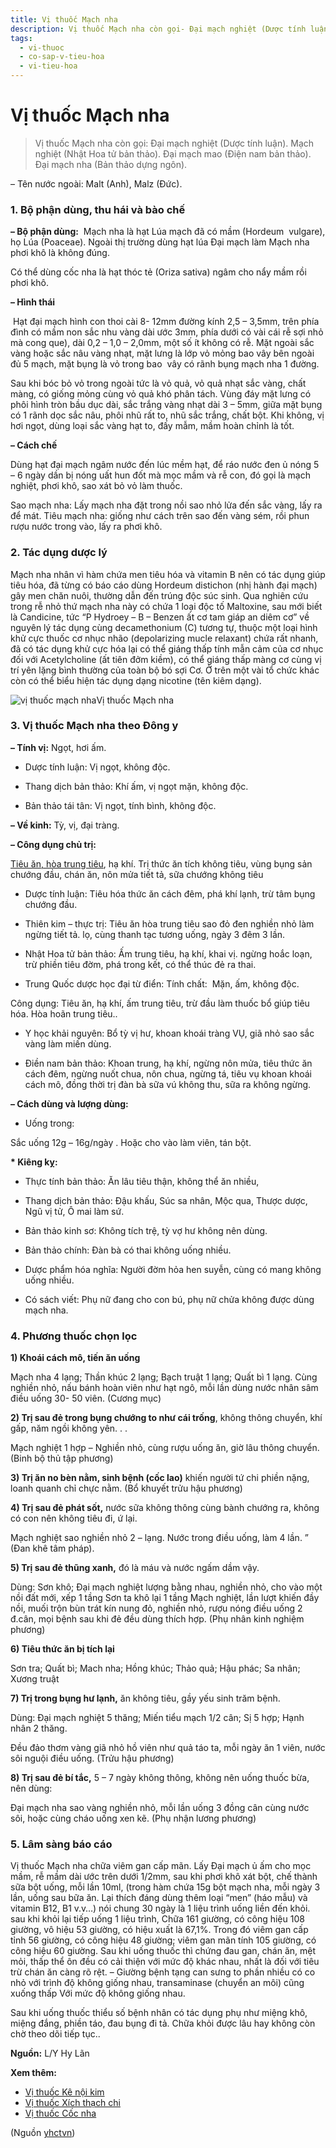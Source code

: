 ```yaml
---
title: Vị thuốc Mạch nha
description: Vị thuốc Mạch nha còn gọi- Đại mạch nghiệt (Dược tính luận). Mạch nghiệt (Nhật Hoa tử bản thảo). Đại mạch mao (Điện nam bản thảo). Đại mạch nha (Bản thảo dựng ngôn).
tags:
  - vi-thuoc
  - co-sap-v-tieu-hoa
  - vi-tieu-hoa
---
```


# Vị thuốc Mạch nha 

> Vị thuốc Mạch nha còn gọi: Đại mạch nghiệt (Dược tính luận). Mạch nghiệt (Nhật Hoa tử bản thảo). Đại mạch mao (Điện nam bản thảo). Đại mạch nha (Bản thảo dựng ngôn).

– Tên nước ngoài: Malt (Anh), Malz (Đức). 

### 1. Bộ phận dùng, thu hái và bào chế

**– Bộ phận dùng:**  Mạch nha là hạt Lúa mạch đã có mầm (Hordeum  vulgare), họ Lúa (Poaceae). Ngoài thị trường dùng hạt lúa Đại mạch làm Mạch nha phơi khô là không đúng.

Có thể dùng cốc nha là hạt thóc tẻ (Oriza sativa) ngâm cho nẩy mầm rồi phơi khô.

**– Hình thái**

 Hạt đại mạch hình con thoi cài 8- 12mm đường kính 2,5 – 3,5mm, trên phía đình có mầm non sắc nhu vàng dài ước 3mm, phía dưới có vài cái rễ sợi nhỏ mà cong que), dài 0,2 – 1,0 – 2,0mm, một số ít không có rễ. Mặt ngoài sắc vàng hoặc sắc nâu vàng nhạt, mặt lưng là lớp vỏ mỏng bao vây bên ngoài đủ 5 mạch, mặt bụng là vỏ trong bao  vây có rãnh bụng mạch nha 1 đường.

Sau khi bóc bỏ vỏ trong ngoài tức là vỏ quả, vỏ quả nhạt sắc vàng, chất màng, có giống mỏng cùng vỏ quả khó phân tách. Vùng đáy mặt lưng có phôi hình tròn bầu dục dài, sắc trắng vàng nhạt dài 3 – 5mm, giữa mặt bụng có 1 rãnh dọc sắc nâu, phôi nhũ rất to, nhũ sắc trắng, chất bột. Khi không, vị hơi ngọt, dùng loại sắc vàng hạt to, đấy mẫm, mầm hoàn chỉnh là tốt.

**– Cách chế**

Dùng hạt đại mạch ngâm nước đến lúc mềm hạt, để ráo nước đen ủ nóng 5 – 6 ngày dần bị nóng uất hun đốt mà mọc mầm và rễ con, đó gọi là mạch nghiệt, phơi khô, sao xát bỏ vỏ làm thuốc.

Sao mạch nha: Lấy mạch nha đặt trong nồi sao nhỏ lửa đến sắc vàng, lấy ra để mát. Tiêu mạch nha: giống như cách trên sao đến vàng sém, rồi phun rượu nước trong vào, lấy ra phơi khô.

### 2. Tác dụng dược lý

Mạch nha nhân vì hàm chứa men tiêu hóa và vitamin B nên có tác dụng giúp tiêu hóa, đã từng có báo cáo dùng Hordeum distichon (nhị hành đại mạch) gây men chăn nuôi, thường dẫn đến trúng độc súc sinh. Qua nghiên cứu trong rễ nhỏ thứ mạch nha này có chứa 1 loại độc tố Maltoxine, sau mới biết là Candicine, tức “P Hydroey – B – Benzen ất cơ tam giáp an diêm cơ” về nguyên lý tác dụng cùng decamethonium (C) tương tự, thuộc một loại hình khử cực thuốc cơ nhục nhão (depolarizing mucle relaxant) chứa rất nhanh, đã có tác dụng khử cực hóa lại có thể giáng thấp tính mẫn cảm của cơ nhục đối với Acetylcholine (ất tiên đởm kiềm), có thể giáng thấp màng cơ cùng vị trí yên lặng bình thường của toàn bộ bó sợi Cơ. Ở trên một vài tổ chức khác còn có thể biểu hiện tác dụng dạng nicotine (tên kiêm dạng).

![vị thuốc mạch nha](/imgs/yhctvn/vi-thuoc-mach-nha.jpg)Vị thuốc Mạch nha

### 3. Vị thuốc Mạch nha theo Đông y

**– Tính vị:** Ngọt, hơi ấm. 

+ Dược tính luận: Vị ngọt, không độc. 

+ Thang dịch bản thảo: Khí ấm, vị ngọt mặn, không độc. 

+ Bản thảo tái tân: Vị ngọt, tính bình, không độc. 

**– Về kinh:** Tỳ, vị, đại tràng. 

**– Công dụng chủ trị:**

[Tiêu ăn, hòa trung tiêu](/yhctvn/dai-cuong-thuoc-tieu-hoa/), hạ khí. Trị thức ăn tích không tiêu, vùng bụng sản chướng đầu, chán ăn, nôn mửa tiết tả, sữa chướng không tiêu

+ Dược tính luận: Tiêu hóa thức ăn cách đêm, phá khí lạnh, trừ tâm bụng chướng đầu.

+ Thiên kim – thực trị: Tiêu ăn hòa trung tiêu sao đỏ đen nghiền nhỏ làm ngừng tiết tả. lọ, cùng thanh tạc tương uống, ngày 3 đêm 3 lần.

+ Nhật Hoa tử bản thảo: Ấm trung tiêu, hạ khí, khai vị. ngừng hoắc loạn, trừ phiền tiêu đờm, phá trong kết, có thể thúc đẻ ra thai.

+ Trung Quốc dược học đại từ điển: Tính chất:  Mặn, ấm, không độc.

Công dụng: Tiêu ăn, hạ khí, ấm trung tiêu, trừ đầu làm thuốc bổ giúp tiêu hóa. Hòa hoãn trung tiêu..

+ Y học khải nguyên: Bổ tỳ vị hư, khoan khoái tràng VỤ, giã nhỏ sao sắc vàng làm miến dùng.

+ Điền nam bản thảo: Khoan trung, hạ khí, ngừng nôn mửa, tiêu thức ăn cách đêm, ngừng nuốt chua, nôn chua, ngừng tá, tiêu vụ khoan khoái cách mô, đồng thời trị đàn bà sữa vú không thu, sữa ra không ngừng.

**– Cách dùng và lượng dùng:**

+ Uống trong:

Sắc uống 12g – 16g/ngày . Hoặc cho vào làm viên, tán bột.

**\* Kiêng kỵ:**

+ Thực tính bản thảo: Ăn lâu tiêu thận, không thể ăn nhiều,

+ Thang dịch bản thảo: Đậu khấu, Súc sa nhân, Mộc qua, Thược dược, Ngũ vị tử, Ô mai làm sứ.

+ Bản thảo kinh sơ: Không tích trệ, tỳ vợ hư không nên dùng.

+ Bản thảo chính: Đàn bà có thai không uống nhiều.

+ Dược phẩm hóa nghĩa: Người đờm hỏa hen suyễn, cùng có mang không uống nhiều.

+ Có sách viết: Phụ nữ đang cho con bú, phụ nữ chửa không được dùng mạch nha.

### 4. Phương thuốc chọn lọc

**1) Khoái cách mô, tiến ăn uống**

Mạch nha 4 lạng; Thần khúc 2 lạng; Bạch truật 1 lạng; Quất bì 1 lạng. Cùng nghiền nhỏ, nấu bánh hoàn viên như hạt ngô, mỗi lần dùng nước nhân sâm điều uống 30- 50 viên. (Cương mục)

**2) Trị sau đẻ trong bụng chướng to như cái trống**, không thông chuyển, khí gấp, năm ngồi không yên. . .

Mạch nghiệt 1 hợp – Nghiền nhỏ, cùng rượu uống ăn, giờ lâu thông chuyển. (Binh bộ thủ tập phương)

**3) Trị ăn no bèn nằm, sinh bệnh (cốc lao)** khiến người tứ chi phiền nặng, loanh quanh chỉ chực nằm. (Bổ khuyết trửu hậu phương)

**4) Trị sau đẻ phát sốt,** nước sữa không thông cùng bành chướng ra, không có con nên không tiêu đi, ứ lại.  

Mạch nghiệt sao nghiền nhỏ 2 – lạng. Nước trong điều uống, làm 4 lần. ” (Đan khê tâm pháp).

**5) Trị sau đẻ thũng xanh,** đó là máu và nước ngấm dầm vậy. 

Dùng: Sơn khô; Đại mạch nghiệt lượng bằng nhau, nghiền nhỏ, cho vào một nồi đất mới, xếp 1 tầng Sơn ta khô lại 1 tầng Mạch nghiệt, lần lượt khiến đầy nồi, muối trộn bùn trát kín nung đỏ, nghiền nhỏ, rượu nóng điều uống 2 đ.cân, mọi bệnh sau khi đẻ đều dùng thích hợp. (Phụ nhân kinh nghiệm phương)

**6) Tiêu thức ăn bị tích lại**

Sơn tra; Quất bì; Mach nha; Hồng khúc; Thảo quả; Hậu phác; Sa nhân; Xương truật

**7) Trị trong bụng hư lạnh,** ăn không tiêu, gầy yếu sinh trăm bệnh. 

Dùng: Đại mạch nghiệt 5 thăng; Miến tiểu mạch 1/2 cân; Sị 5 hợp; Hạnh nhân 2 thăng.

Đều đảo thơm vàng giã nhỏ hồ viên như quả táo ta, mỗi ngày ăn 1 viên, nước sôi nguội điều uống. (Trửu hậu phương)

**8) Trị sau đẻ bí tắc,** 5 – 7 ngày không thông, không nên uống thuốc bừa, nên dùng:

Đại mạch nha sao vàng nghiền nhỏ, mỗi lần uống 3 đồng cân cùng nước sôi, hoặc cùng cháo uống xen kẽ. (Phụ nhận lương phương) 

### 5. Lâm sàng báo cáo

Vị thuốc Mạch nha chữa viêm gan cấp mãn. Lấy Đại mạch ủ ấm cho mọc mầm, rễ mầm dài ước trên dưới 1/2mm, sau khi phơi khô xát bột, chế thành sữa bột uống, mỗi lần 10ml, (trong hàm chứa 15g bột mạch nha, mỗi ngày 3 lần, uống sau bữa ăn. Lại thích đáng dùng thêm loại “men” (háo mẫu) và vitamin B12, B1 v.v…) nói chung 30 ngày là 1 liệu trình uống liền đến khỏi. sau khi khỏi lại tiếp uống 1 liệu trình, Chữa 161 giường, có công hiệu 108 giường, vô hiệu 53 giường, có hiệu xuất là 67,1%. Trong đó viêm gan cấp tỉnh 56 giường, có công hiệu 48 giường; viêm gan mãn tính 105 giường, có công hiệu 60 giường. Sau khi uống thuốc thì chứng đau gan, chán ăn, mệt mỏi, thấp thể ôn đều có cải thiện với mức độ khác nhau, nhất là đối với tiêu trừ chán ăn càng rõ rệt. – Giường bệnh tạng can sưng to phần nhiều có co nhỏ với trình độ không giống nhau, transaminase (chuyển an môi) cũng xuống thấp Với mức độ không giống nhau.

Sau khi uống thuốc thiểu số bệnh nhân có tác dụng phụ như miệng khô, miệng đắng, phiền táo, đau bụng đi tả. Chữa khỏi được lâu hay không còn chờ theo dõi tiếp tục..

**Nguồn:** L/Y Hy Lãn

**Xem thêm:**

* [Vị thuốc Kê nội kim](/yhctvn/vi-thuoc-ke-noi-kim-mang-me-ga/)
* [Vị thuốc Xích thạch chi](/yhctvn/vi-thuoc-xich-thach-chi/)
* [Vị thuốc Cốc nha](/yhctvn/vi-thuoc-coc-nha/)

(Nguồn <a href="https://yhctvn.com/vi-thuoc-mach-nha/" target="_blank">yhctvn</a>)
